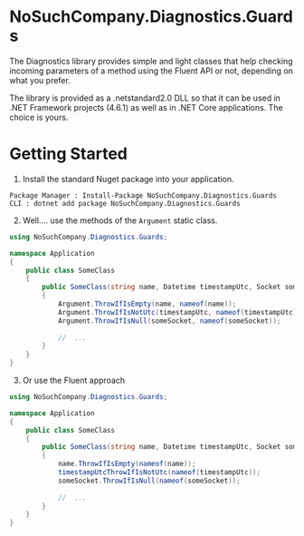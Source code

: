 # NoSuchCompany.Diagnostics.Guards #

The Diagnostics library provides simple and light classes that help checking incoming parameters of a method using the Fluent API or not, depending on what you prefer.

The library is provided as a .netstandard2.0 DLL so that it can be used in .NET Framework projects (4.6.1) as well as in .NET Core applications. The choice is yours.


# Getting Started #

1. Install the standard Nuget package into your application.

```
Package Manager : Install-Package NoSuchCompany.Diagnostics.Guards
CLI : dotnet add package NoSuchCompany.Diagnostics.Guards
```

2. Well.... use the methods of the `Argument` static class.

```csharp
using NoSuchCompany.Diagnostics.Guards;

namespace Application
{
    public class SomeClass
    {
        public SomeClass(string name, Datetime timestampUtc, Socket someSocket)
        {
            Argument.ThrowIfIsEmpty(name, nameof(name));
            Argument.ThrowIfIsNotUtc(timestampUtc, nameof(timestampUtc));
            Argument.ThrowIfIsNull(someSocket, nameof(someSocket));
            
            //  ...            
        }
    }
}
```

3. Or use the Fluent approach

```csharp
using NoSuchCompany.Diagnostics.Guards;

namespace Application
{
    public class SomeClass
    {
        public SomeClass(string name, Datetime timestampUtc, Socket someSocket)
        {
            name.ThrowIfIsEmpty(nameof(name));
            timestampUtcThrowIfIsNotUtc(nameof(timestampUtc));
            someSocket.ThrowIfIsNull(nameof(someSocket));
            
            //  ...            
        }
    }
}
```

